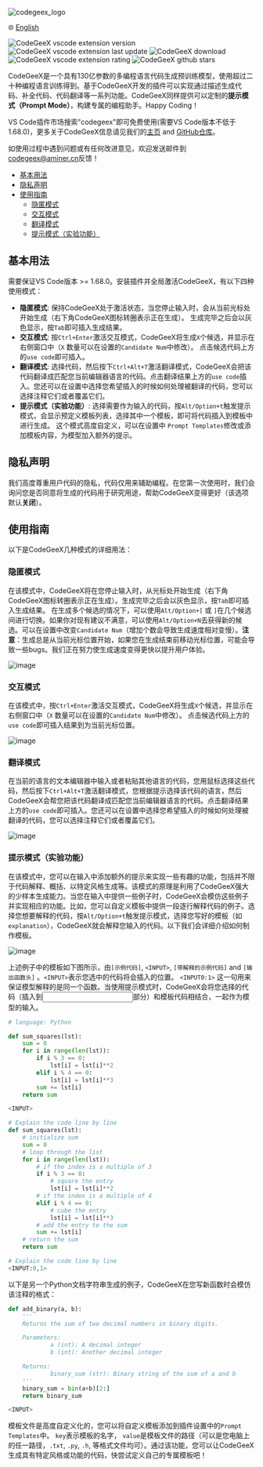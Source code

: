 ![codegeex_logo](../resources/logo/codegeex_logo.png)

🌐 <a href="https://github.com/THUDM/CodeGeeX/blob/main/vscode-extension/README.md" target="_blank">English</a>

![CodeGeeX vscode extension version](https://img.shields.io/visual-studio-marketplace/v/aminer.codegeex?colorA=0B9FE0&colorB=brightgreen)
![CodeGeeX vscode extension last update](https://img.shields.io/visual-studio-marketplace/last-updated/aminer.codegeex?colorA=0B9FE0&colorB=brightgreen)
![CodeGeeX download](https://img.shields.io/visual-studio-marketplace/d/aminer.codegeex?colorA=0B9FE0&colorB=brightgreen)
![CodeGeeX vscode extension rating](https://img.shields.io/visual-studio-marketplace/stars/aminer.codegeex?colorA=0B9FE0&colorB=brightgreen)
![CodeGeeX github stars](https://img.shields.io/github/stars/THUDM/CodeGeeX?style=social)

CodeGeeX是一个具有130亿参数的多编程语言代码生成预训练模型，使用超过二十种编程语言训练得到。基于CodeGeeX开发的插件可以实现通过描述生成代码、补全代码、代码翻译等一系列功能。CodeGeeX同样提供可以定制的**提示模式（Prompt Mode）**，构建专属的编程助手。Happy Coding！

VS Code插件市场搜索"codegeex"即可免费使用(需要VS Code版本不低于1.68.0)，更多关于CodeGeeX信息请见我们的[主页](https://models.aminer.cn/codegeex/) and [GitHub仓库](https://github.com/THUDM/CodeGeeX)。

如使用过程中遇到问题或有任何改进意见，欢迎发送邮件到[codegeex@aminer.cn](mailto:codegeex@aminer.cn)反馈！

- [基本用法](#基本用法)
- [隐私声明](#隐私声明)
- [使用指南](#使用指南)
  - [隐匿模式](#隐匿模式)
  - [交互模式](#交互模式)
  - [翻译模式](#翻译模式)
  - [提示模式（实验功能）](#提示模式实验功能)

## 基本用法

需要保证VS Code版本 >= 1.68.0。安装插件并全局激活CodeGeeX，有以下四种使用模式：

- **隐匿模式**: 保持CodeGeeX处于激活状态，当您停止输入时，会从当前光标处开始生成（右下角CodeGeeX图标转圈表示正在生成）。 生成完毕之后会以灰色显示，按`Tab`即可插入生成结果。
- **交互模式**: 按`Ctrl+Enter`激活交互模式，CodeGeeX将生成`X`个候选，并显示在右侧窗口中（`X` 数量可以在设置的`Candidate Num`中修改）。 点击候选代码上方的`use code`即可插入。
- **翻译模式**: 选择代码，然后按下`Ctrl+Alt+T`激活翻译模式，CodeGeeX会把该代码翻译成匹配您当前编辑器语言的代码。点击翻译结果上方的`use code`插入。您还可以在设置中选择您希望插入的时候如何处理被翻译的代码，您可以选择注释它们或者覆盖它们。
- **提示模式（实验功能）**: 选择需要作为输入的代码，按`Alt/Option+t`触发提示模式，会显示预定义模板列表，选择其中一个模板，即可将代码插入到模板中进行生成。 这个模式高度自定义，可以在设置中 `Prompt Templates`修改或添加模板内容，为模型加入额外的提示。

## 隐私声明

我们高度尊重用户代码的隐私，代码仅用来辅助编程。在您第一次使用时，我们会询问您是否同意将生成的代码用于研究用途，帮助CodeGeeX变得更好（该选项默认**关闭**）。

## 使用指南

以下是CodeGeeX几种模式的详细用法：

### 隐匿模式

在该模式中，CodeGeeX将在您停止输入时，从光标处开始生成（右下角CodeGeeX图标转圈表示正在生成）。生成完毕之后会以灰色显示，按`Tab`即可插入生成结果。 在生成多个候选的情况下，可以使用`Alt/Option+[` 或 `]`在几个候选间进行切换。如果你对现有建议不满意，可以使用`Alt/Option+N`去获得新的候选。可以在设置中改变`Candidate Num`（增加个数会导致生成速度相对变慢）。**注意**：生成总是从当前光标位置开始，如果您在生成结束前移动光标位置，可能会导致一些bugs。我们正在努力使生成速度变得更快以提升用户体验。

![image](https://lfs.aminer.cn/misc/wangshan/pretrain/codegeex/bubble_sort_go.gif)

### 交互模式

在该模式中，按`Ctrl+Enter`激活交互模式，CodeGeeX将生成`X`个候选，并显示在右侧窗口中（`X` 数量可以在设置的`Candidate Num`中修改）。 点击候选代码上方的`use code`即可插入结果到为当前光标位置。

![image](https://lfs.aminer.cn/misc/wangshan/pretrain/codegeex/interactive_mode2.gif)

### 翻译模式

在当前的语言的文本编辑器中输入或者粘贴其他语言的代码，您用鼠标选择这些代码，然后按下`Ctrl+Alt+T`激活翻译模式，您根据提示选择该代码的语言，然后CodeGeeX会帮您把该代码翻译成匹配您当前编辑器语言的代码。点击翻译结果上方的`use code`即可插入。您还可以在设置中选择您希望插入的时候如何处理被翻译的代码，您可以选择注释它们或者覆盖它们。

![image](https://lfs.aminer.cn/misc/wangshan/pretrain/codegeex/translation_cpp_to_python.gif)

### 提示模式（实验功能）

在该模式中，您可以在输入中添加额外的提示来实现一些有趣的功能，包括并不限于代码解释、概括、以特定风格生成等。该模式的原理是利用了CodeGeeX强大的少样本生成能力。当您在输入中提供一些例子时，CodeGeeX会模仿这些例子并实现相应的功能。比如，您可以自定义模板中提供一段逐行解释代码的例子。选择您想要解释的代码，按`Alt/Option+t`触发提示模式，选择您写好的模板（如`explanation`），CodeGeeX就会解释您输入的代码。以下我们会详细介绍如何制作模板。

![image](https://lfs.aminer.cn/misc/wangshan/pretrain/codegeex/explanation_python.gif)

上述例子中的模板如下图所示，由`[示例代码]`, `<INPUT>`, `[带解释的示例代码]` and `[输出函数头]` 。`<INPUT>`表示您选中的代码将会插入的位置。 `<INPUT0:1>` 这一句用来保证模型解释的是同一个函数。当使用提示模式时，CodeGeeX会将您选择的代码（插入到<INPUT>部分）和模板代码相结合，一起作为模型的输入。

```python
# language: Python

def sum_squares(lst):
    sum = 0
    for i in range(len(lst)):
        if i % 3 == 0:
            lst[i] = lst[i]**2
        elif i % 4 == 0:
            lst[i] = lst[i]**3
        sum += lst[i]
    return sum

<INPUT>

# Explain the code line by line
def sum_squares(lst):
    # initialize sum
    sum = 0
    # loop through the list
    for i in range(len(lst)):
        # if the index is a multiple of 3
        if i % 3 == 0:
            # square the entry
            lst[i] = lst[i]**2
        # if the index is a multiple of 4
        elif i % 4 == 0:
            # cube the entry
            lst[i] = lst[i]**3
        # add the entry to the sum
        sum += lst[i]
    # return the sum
    return sum

# Explain the code line by line
<INPUT:0,1>
```

以下是另一个Python文档字符串生成的例子，CodeGeeX在您写新函数时会模仿该注释的格式：

```python
def add_binary(a, b):
    '''
    Returns the sum of two decimal numbers in binary digits.

    Parameters:
            a (int): A decimal integer
            b (int): Another decimal integer

    Returns:
            binary_sum (str): Binary string of the sum of a and b
    '''
    binary_sum = bin(a+b)[2:]
    return binary_sum

<INPUT>
```

模板文件是高度自定义化的，您可以将自定义模板添加到插件设置中的`Prompt Templates`中。 `key`表示模板的名字， `value`是模板文件的路径（可以是您电脑上的任一路径，`.txt`, `.py`, `.h`, 等格式文件均可）。通过该功能，您可以让CodeGeeX生成具有特定风格或功能的代码，快尝试定义自己的专属模板吧！
